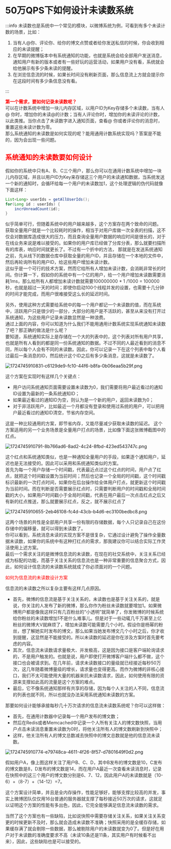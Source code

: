 # 50万QPS下如何设计未读数系统

:::info
<font style="color:rgb(51, 51, 51);">未读数也是系统中一个常见的模块，以微博系统为例，可看到有多个未读计数的场景，比如：</font>

1. <font style="color:rgb(51, 51, 51);">当有人@你、评论你、给你的博文点赞或者给你发送私信的时候，你会收到相应的未读提醒；</font>
2. <font style="color:rgb(51, 51, 51);">在早期的微博版本中有系统通知的功能，也就是系统会给全部用户发送消息，通知用户有新的版本或者有一些好玩的运营活动，如果用户没有看，系统就会给他展示有多少条未读的提醒。</font>
3. <font style="color:rgb(51, 51, 51);">在浏览信息流的时候，如果长时间没有刷新页面，那么信息流上方就会提示你在这段时间有多少条信息没有看。</font>

:::

**<font style="color:rgb(255, 0, 0);">第一个需求，要如何记录未读数呢？</font>**<font style="color:rgb(51, 51, 51);">  
</font><font style="color:rgb(51, 51, 51);">可以在计数系统中增加一块儿内存区域，以用户ID为Key存储多个未读数，当有人@ 你时，增加你的未读@的计数；当有人评论你时，增加你的未读评论的计数，以此类推。当你点击了未读数字进入通知页面，查看@ 你或者评论你的消息时，重置这些未读计数为零。  
</font><font style="color:rgb(51, 51, 51);">那么系统通知的未读数是如何实现的呢？能用通用计数系统实现吗？答案是不能的，因为会出现一些问题。</font>

## **<font style="color:rgb(255, 0, 0);">系统通知的未读数要如何设计</font>**
<font style="color:rgb(51, 51, 51);">假如你的系统中只有A、B、C三个用户，那么你可以在通用计数系统中增加一块儿内存区域，并且以用户ID为Key来存储这三个用户的未读通知数据，当系统发送一个新的通知时，会循环给每一个用户的未读数加1，这个处理逻辑的伪代码就像下面这样：</font>

```java
List<Long> userIds = getAllUserIds();
for(Long id : userIds) {
    incrUnreadCount(id);
}
```

<font style="color:rgb(51, 51, 51);">似乎简单可行，但随着系统中的用户越来越多，这个方案存在两个致命的问题。</font><font style="color:rgb(51, 51, 51);">  
</font><font style="color:rgb(51, 51, 51);">获取全量用户就是一个比较耗时的操作，相当于对用户库做一次全表的扫描，这不仅会对数据库造成很大的压力，而且查询全量用户数据的响应时间是很长的，对于在线业务来说是难以接受的。如果你的用户库已经做了分库分表，那么就要扫描所有的库表，响应时间就更长了。不过有一个折中的方法， 那就是在发送系统通知之前，先从线下的数据仓库中获取全量的用户ID，并且存储在一个本地的文件中，然后再轮询所有的用户ID，给这些用户增加未读计数。</font><font style="color:rgb(51, 51, 51);">  
</font><font style="color:rgb(51, 51, 51);">这似乎是一个可行的技术方案，然而它给所有人增加未读计数，会消耗非常长的时间。你计算一下，假如你的系统中有一个亿的用户，给一个用户增加未读数需要消耗1ms，那么给所有人都增加未读计数就需要100000000 * 1 /1000 = 100000秒，也就是超过一天的时间；即使你启动100个线程并发的设置，也需要十几分钟的时间才能完成，而用户很难接受这么长的延迟时间。</font>

<font style="color:rgb(51, 51, 51);">另外，使用这种方式需要给系统中的每一个用户都记一个未读数的值，而在系统中，活跃用户只是很少的一部分，大部分的用户是不活跃的，甚至从来没有打开过系统通知，为这些用户记录未读数显然是一种浪费。</font><font style="color:rgb(51, 51, 51);">  
</font><font style="color:rgb(51, 51, 51);">通过上面的内容，你可以知道为什么我们不能用通用计数系统实现系统通知未读数了吧？那正确的做法是什么呢？</font><font style="color:rgb(51, 51, 51);">  
</font><font style="color:rgb(51, 51, 51);">要知道，系统通知实际上是存储在一个大的列表中的，这个列表对所有用户共享，也就是所有人看到的都是同一份系统通知的数据。不过不同的人最近看到的消息不同，所以每个人会有不同的未读数。因此，你可以记录一下在这个列表中每个人看过最后一条消息的ID，然后统计这个ID之后有多少条消息，这就是未读数了。</font>

<font style="color:rgb(51, 51, 51);"></font>

![1724745910831-c6129de9-fc10-44f6-b8fa-0b06eaa5b29f.png](./img/V5SeLFLdq3bRYfkB/1724745910831-c6129de9-fc10-44f6-b8fa-0b06eaa5b29f-338304.png)

<font style="color:rgb(51, 51, 51);"></font>

<font style="color:rgb(51, 51, 51);">这个方案在实现时有这样几个关键点：</font>

+ <font style="color:rgb(51, 51, 51);">用户访问系统通知页面需要设置未读数为0，我们需要将用户最近看过的通知ID设置为最新的一条系统通知ID；</font>
+ <font style="color:rgb(51, 51, 51);">如果最近看过的通知ID为空，则认为是一个新的用户，返回未读数为0；</font>
+ <font style="color:rgb(51, 51, 51);">对于非活跃用户，比如最近一个月都没有登录和使用过系统的用户，可以把用户最近看过的通知ID清空，节省内存空间。</font>

<font style="color:rgb(51, 51, 51);">这是一种比较通用的方案，即节省内存，又能尽量减少获取未读数的延迟。 这个方案适用的另一个业务场景是全量用户打点的场景，比如像下面这张微博截图中的红点。</font>

<font style="color:rgb(51, 51, 51);"></font>

![1724745910791-8b766ad6-8ad2-4c24-8fbd-423ed543747c.png](./img/V5SeLFLdq3bRYfkB/1724745910791-8b766ad6-8ad2-4c24-8fbd-423ed543747c-430403.png)

<font style="color:rgb(51, 51, 51);"></font>

<font style="color:rgb(51, 51, 51);"></font>

<font style="color:rgb(51, 51, 51);">这个红点和系统通知类似，也是一种通知全量用户的手段，如果逐个通知用户，延迟也是无法接受的。因此可以采用和系统通知类似的方案。</font><font style="color:rgb(51, 51, 51);">  
</font><font style="color:rgb(51, 51, 51);">首先为每一个用户存储一个时间戳，代表最近点过这个红点的时间，用户点了红点，就把这个时间戳设置为当前时间；然后也记录一个全局的时间戳，这个时间戳标识最新的一次打点时间，如果你在后台操作给全体用户打点，就更新这个时间戳为当前时间。而在判断是否需要展示红点时，只需要判断用户的时间戳和全局时间戳的大小，如果用户时间戳小于全局时间戳，代表在用户最后一次点击红点之后又有新的红点推送，那么就要展示红点，反之，就不展示红点了</font>

![1724745910655-2eb46108-fc4d-43cb-b4d6-ec3100bedbc8.png](./img/V5SeLFLdq3bRYfkB/1724745910655-2eb46108-fc4d-43cb-b4d6-ec3100bedbc8-167903.png)

<font style="color:rgb(51, 51, 51);"></font>

<font style="color:rgb(51, 51, 51);"></font>

<font style="color:rgb(51, 51, 51);">这两个场景的共性是全部用户共享一份有限的存储数据，每个人只记录自己在这份存储中的偏移量，就可以得到未读数了。</font><font style="color:rgb(51, 51, 51);">  
</font><font style="color:rgb(51, 51, 51);">你可以看到，系统消息未读的实现方案不是很复杂，它通过设计避免了操作全量数据未读数，如果你的系统中有这种打红点的需求，那我建议你可以结合实际工作灵活使用上述方案。</font><font style="color:rgb(51, 51, 51);">  
</font><font style="color:rgb(51, 51, 51);">最后一个需求关注的是微博信息流的未读数，在现在的社交系统中，关注关系已经成为标配的功能，而基于关注关系的信息流也是一种非常重要的信息聚合方式，因此，如何设计信息流的未读数系统就成了你必须面对的一个问题。</font>

<font style="color:rgb(255, 0, 0);">如何为信息流的未读数设计方案</font>

<font style="color:rgb(51, 51, 51);">信息流的未读数之所以复杂主要有这样几点原因。</font>

+ <font style="color:rgb(51, 51, 51);">首先，微博的信息流是基于关注关系的，未读数也是基于关注关系的，就是说，你关注的人发布了新的微博，那么你作为粉丝未读数就要增加1。如果微博用户都是像我这样只有几百粉丝的“小透明”就简单了，你发微博的时候系统给你粉丝的未读数增加1不是什么难事儿。但是对于一些动辄几千万甚至上亿粉丝的微博大V就麻烦了，增加未读数可能需要几个小时。假设你是杨幂的粉丝，想了解她实时发布的博文，那么如果当她发布博文几个小时之后，你才收到提醒，这显然是不能接受的。所以未读数的延迟是你在涉及方案时首先要考虑的内容。</font>
+ <font style="color:rgb(51, 51, 51);">其次，信息流未读数请求量极大、并发极高，这是因为接口是客户端轮询请求的，不是用户触发的。也就是说，用户即使打开微博客户端什么都不做，这个接口也会被请求到。在几年前，请求未读数接口的量级就已经接近每秒50万次，这几年随着微博量级的增长，请求量也变得更高。而作为微博的非核心接口，我们不太可能使用大量的机器来抗未读数请求，因此，如何使用有限的资源来支撑如此高的流量是这个方案的难点。</font>
+ <font style="color:rgb(51, 51, 51);">最后，它不像系统通知那样有共享的存储，因为每个人关注的人不同，信息流的列表也就不同，所以也就没办法采用系统通知未读数的方案。</font>

<font style="color:rgb(51, 51, 51);">那要如何设计能够承接每秒几十万次请求的信息流未读数系统呢？你可以这样做：</font>

+ <font style="color:rgb(51, 51, 51);">首先，在通用计数器中记录每一个用户发布的博文数；</font>
+ <font style="color:rgb(51, 51, 51);">然后在Redis或者Memcached中记录一个人所有关注人的博文数快照，当用户点击未读消息重置未读数为0时，将他关注所有人的博文数刷新到快照中；</font>
+ <font style="color:rgb(51, 51, 51);">这样，他关注所有人的博文总数减去快照中的博文总数就是他的信息流未读数。</font>

![1724745910774-e79748ca-4611-4f26-8f57-d7801649f0d2.png](./img/V5SeLFLdq3bRYfkB/1724745910774-e79748ca-4611-4f26-8f57-d7801649f0d2-969466.png)

<font style="color:rgb(51, 51, 51);"></font>

<font style="color:rgb(51, 51, 51);"></font>

<font style="color:rgb(51, 51, 51);">假如用户A，像上图这样关注了用户B、C、D，其中B发布的博文数是10，C发布的博文数是8，D发布的博文数是14，而在用户A最近一次查看未读消息时，记录在快照中的这三个用户的博文数分别是6、7、12，因此用户A的未读数就是（10-6）+（8-7）+（14-12）=7。</font>

<font style="color:rgb(51, 51, 51);">这个方案设计简单，并且是全内存操作，性能足够好，能够支撑比较高的并发，事实上微博团队仅仅用16台普通的服务器就支撑了每秒接近50万次的请求，这就足以证明这个方案的性能有多出色，因此，它完全能够满足信息流未读数的需求。</font>

<font style="color:rgb(51, 51, 51);">当然了这个方案也有一些缺陷，比如说快照中需要存储关注关系，如果关注关系变更的时候更新不及时，那么就会造成未读数不准确；快照采用的是全缓存存储，如果缓存满了就会剔除一些数据，那么被剔除用户的未读数就变为0了。但是好在用户对于未读数的准确度要求不高（未读10条还是11条，其实用户有时候看不出来），因此，这些缺陷也是可以接受的。</font>



